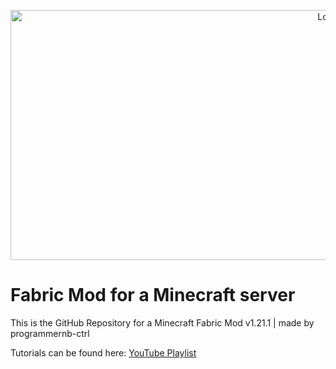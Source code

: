 <a href="https://fabricmc.net/" target="_blank">
<p align="center">
<img src="https://image.api.playstation.com/vulcan/ap/rnd/202407/0401/670c294ded3baf4fa11068db2ec6758c63f7daeb266a35a1.png" alt="Logo" height="400" width="1000"/>
</p></a>

# Fabric Mod for a Minecraft server
This is the GitHub Repository for a Minecraft Fabric Mod v1.21.1 | made by programmernb-ctrl

Tutorials can be found here: <a href="https://www.youtube.com/playlist?list=PLKGarocXCE1H_HxOYihQMq0mlpqiUJj4L" target="_blank">YouTube Playlist</a>
